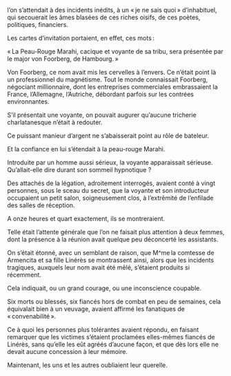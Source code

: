   
l’on s’attendait à des incidents inédits, à un « je ne sais quoi »
d’inhabituel, qui secouerait les âmes blasées de ces riches oisifs, de ces poètes, politiques, financiers.

Les cartes d’invitation portaient, en effet, ces mots :

« La Peau-Rouge Marahi, cacique et voyante de sa tribu, sera présentée par le
major von Foorberg, de Hambourg. »

Von Foorberg, ce nom avait mis les cervelles à l’envers. Ce n’était point
là un professionnel du magnétisme. Tout le monde connaissait Foorberg,
négociant millionnaire, dont les entreprises commerciales embrassaient la
France, l’Allemagne, l’Autriche, débordant parfois sur les contrées
environnantes.

S’il présentait une voyante, on pouvait augurer qu’aucune tricherie
charlatanesque n’était à redouter.

Ce puissant manieur d’argent ne s’abaisserait point au rôle de bateleur.

Et la confiance en lui s’étendait à la peau-rouge Marahi.

Introduite par un homme aussi sérieux, la voyante apparaissait sérieuse.
Qu’allait-elle dire durant son sommeil hypnotique ?

Des attachés de la légation, adroitement interrogés, avaient conté à vingt
personnes, sous le sceau du secret, que la voyante et son introducteur
occupaient un petit salon, soigneusement clos, à l’extrêmité de l’enfilade
des salles de réception.

A onze heures et quart exactement, ils se montreraient.

Telle était l’attente générale que l’on ne faisait plus attention à deux
femmes, dont la présence à la réunion avait quelque peu déconcerté les assistants.

On s’était étonné, avec un semblant de raison, que M^me la comtesse de
Armencita et sa fille Linérès se montrassent ainsi, alors que les incidents
tragiques, auxquels leur nom avait été mêlé, s’étaient produits si récemment.

Cela indiquait, ou un grand courage, ou une inconscience coupable.

Six morts ou blessés, six fiancés hors de combat en peu de semaines, cela
équivalait bien à un veuvage, avaient affirmé les fanatiques de
« convenabilité ».

Ce à quoi les personnes plus tolérantes avaient répondu, en faisant remarquer
que les victimes s’étaient proclamées elles-mêmes fiancés de Linérès, sans qu’elle les eût agréés d’aucune façon, et que dès lors elle ne devait aucune concession à leur mémoire.

Maintenant, les uns et les autres oubliaient leur querelle.
